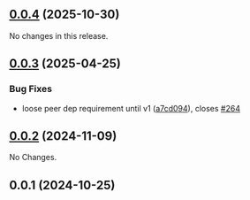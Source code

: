 ## [0.0.4](https://github.com/posva/pinia-colada/compare/@pinia/colada-plugin-cache-persister@0.0.3...@pinia/colada-plugin-cache-persister@0.0.4) (2025-10-30)

No changes in this release.

## [0.0.3](https://github.com/posva/pinia-colada/compare/@pinia/colada-plugin-cache-persister@0.0.2...@pinia/colada-plugin-cache-persister@0.0.3) (2025-04-25)

### Bug Fixes

- loose peer dep requirement until v1 ([a7cd094](https://github.com/posva/pinia-colada/commit/a7cd09461b45f8b2c3255016c3a9e4d6abb0242d)), closes [#264](https://github.com/posva/pinia-colada/issues/264)

## [0.0.2](https://github.com/posva/pinia-colada/compare/@pinia/colada-plugin-cache-persister@0.0.1...@pinia/colada-plugin-cache-persister@0.0.2) (2024-11-09)

No Changes.

## 0.0.1 (2024-10-25)
